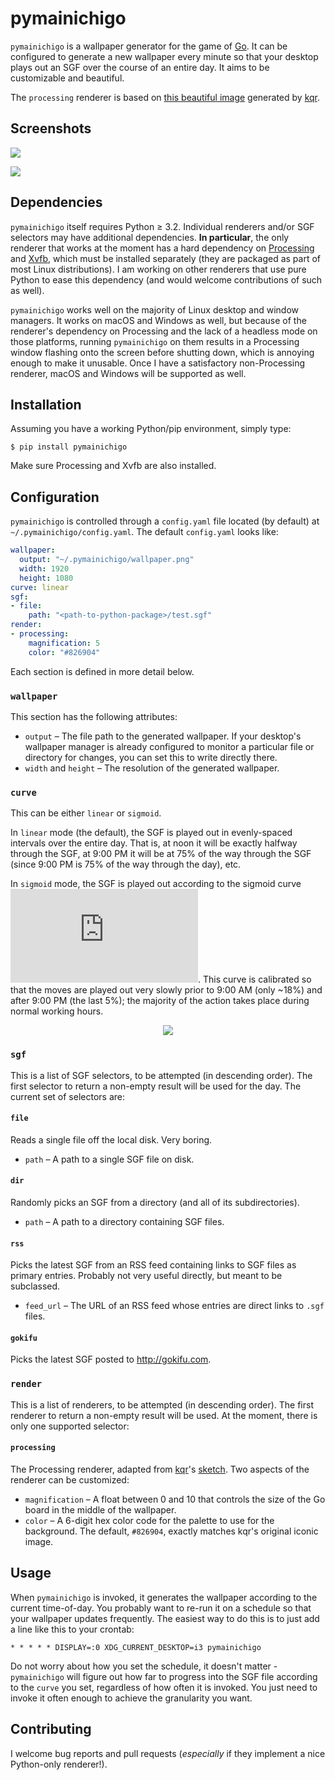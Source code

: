 # pymainichigo

`pymainichigo` is a wallpaper generator for the game of [Go](https://en.wikipedia.org/wiki/Go_(game)). It can be configured to generate a new wallpaper every minute so that your desktop plays out an SGF over the course of an entire day. It aims to be customizable and beautiful.

The `processing` renderer is based on [this beautiful image](http://i.solidfiles.net/c6a7786a19.jpg) generated by [kqr](http://github.com/kqr).

## Screenshots

![](http://apetresc-screenshot.s3.amazonaws.com/2017-09-11-21:40:24.png)

![](http://apetresc-screenshot.s3.amazonaws.com/2017-09-11-21:38:25.png)

## Dependencies

`pymainichigo` itself requires Python ≥ 3.2. Individual renderers and/or SGF selectors may have additional dependencies. **In particular**, the only renderer that works at the moment has a hard dependency on [Processing](https://processing.org/) and [Xvfb](https://www.x.org/archive/X11R7.6/doc/man/man1/Xvfb.1.xhtml), which must be installed separately (they are packaged as part of most Linux distributions). I am working on other renderers that use pure Python to ease this dependency (and would welcome contributions of such as well).

`pymainichigo` works well on the majority of Linux desktop and window managers. It works on macOS and Windows as well, but because of the renderer's dependency on Processing and the lack of a headless mode on those platforms, running `pymainichigo` on them results in a Processing window flashing onto the screen before shutting down, which is annoying enough to make it unusable. Once I have a satisfactory non-Processing renderer, macOS and Windows will be supported as well.

## Installation

Assuming you have a working Python/pip environment, simply type:
```
$ pip install pymainichigo
```

Make sure Processing and Xvfb are also installed.

## Configuration

`pymainichigo` is controlled through a `config.yaml` file located (by default) at `~/.pymainichigo/config.yaml`. The default `config.yaml` looks like:

```yaml
wallpaper:
  output: "~/.pymainichigo/wallpaper.png"
  width: 1920
  height: 1080
curve: linear
sgf:
- file:
    path: "<path-to-python-package>/test.sgf"
render:
- processing:
    magnification: 5
    color: "#826904"
```

Each section is defined in more detail below.

### `wallpaper`

This section has the following attributes:
  - `output` – The file path to the generated wallpaper. If your desktop's wallpaper manager is already configured to monitor a particular file or directory for changes, you can set this to write directly there.
  - `width` and `height` – The resolution of the generated wallpaper.

### `curve`

This can be either `linear` or `sigmoid`.

In `linear` mode (the default), the SGF is played out in evenly-spaced intervals over the entire day. That is, at noon it will be exactly halfway through the SGF, at 9:00 PM it will be at 75% of the way through the SGF (since 9:00 PM is 75% of the way through the day), etc.

In `sigmoid` mode, the SGF is played out according to the sigmoid curve ![sigmoid](https://latex.codecogs.com/gif.latex?%5Cfrac%7B1%7D%7B1%20&plus;%20e%5E%7B-12x%20&plus;%206%7D%7D). This curve is calibrated so that the moves are played out very slowly prior to 9:00 AM (only ~18%) and after 9:00 PM (the last 5%); the majority of the action takes place during normal working hours.
<p align="center">
  <img src="http://apetresc-screenshot.s3.amazonaws.com/2017-09-11-20:48:36.png">
</p>

### `sgf`

This is a list of SGF selectors, to be attempted (in descending order). The first selector to return a non-empty result will be used for the day. The current set of selectors are:

#### `file`

Reads a single file off the local disk. Very boring.
  - `path` – A path to a single SGF file on disk.

#### `dir`

Randomly picks an SGF from a directory (and all of its subdirectories).
  - `path` – A path to a directory containing SGF files.

#### `rss`

Picks the latest SGF from an RSS feed containing links to SGF files as primary entries. Probably not very useful directly, but meant to be subclassed.
  - `feed_url` – The URL of an RSS feed whose entries are direct links to `.sgf` files.


#### `gokifu`
Picks the latest SGF posted to http://gokifu.com.

### `render`

This is a list of renderers, to be attempted (in descending order). The first renderer to return a non-empty result will be used. At the moment, there is only one supported selector:

#### `processing`

The Processing renderer, adapted from [kqr](http://github.com/kqr)'s [sketch](https://github.com/kqr/gists/blob/master/algorithms/proceduralgeneration/goboard.pde). Two aspects of the renderer can be customized:
  - `magnification` – A float between 0 and 10 that controls the size of the Go board in the middle of the wallpaper.
  - `color` – A 6-digit hex color code for the palette to use for the background. The default, `#826904`, exactly matches kqr's original iconic image.

## Usage

When `pymainichigo` is invoked, it generates the wallpaper according to the current time-of-day. You probably want to re-run it on a schedule so that your wallpaper updates frequently. The easiest way to do this is to just add a line like this to your crontab:

```
* * * * * DISPLAY=:0 XDG_CURRENT_DESKTOP=i3 pymainichigo
```

Do not worry about how you set the schedule, it doesn't matter - `pymainichigo` will figure out how far to progress into the SGF file according to the `curve` you set, regardless of how often it is invoked. You just need to invoke it often enough to achieve the granularity you want.

## Contributing

I welcome bug reports and pull requests (_especially_ if they implement a nice Python-only renderer!).

